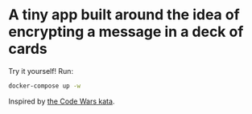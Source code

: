 # A tiny app built around the idea of encrypting a message in a deck of cards 

Try it yourself! Run:

```bash
docker-compose up -w
```

Inspired by [the Code Wars kata](https://www.codewars.com/kata/59b9a92a6236547247000110).
